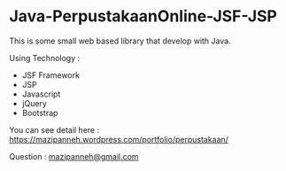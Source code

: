 # Java-PerpustakaanOnline-JSF-JSP
This is some small web based library that develop with Java.

Using Technology :
- JSF Framework 
- JSP
- Javascript
- jQuery
- Bootstrap

You can see detail here : https://mazipanneh.wordpress.com/portfolio/perpustakaan/

Question : mazipanneh@gmail.com
